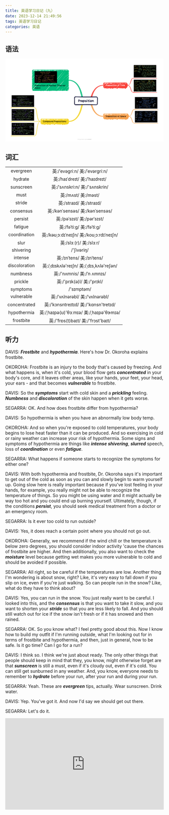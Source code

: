 ```yaml
---
title: 英语学习日记（九）
date: 2023-12-14 21:49:56
tags: 英语学习日记
categories: 英语
---
```


## 语法

![Prepsition](./english-learning-diary-9/Prepsition.png)

## 词汇

|||
|:---:|:---:|
|evergreen| 英:/ˈevəɡriːn/ 美:/ˈevərɡriːn/|
|hydrate| 英:/haɪˈdreɪt/ 美:/ˈhaɪdreɪt/|
|sunscreen| 英:/ˈsʌnskri:n/ 美:/'sʌnskrin/|
|must| 英:/mʌst/ 美:/məst/|
|stride| 英:/straɪd/ 美:/straɪd/|
|consensus| 英:/kənˈsensəs/ 美:/kənˈsensəs/|
|persist| 英:/pəˈsɪst/ 美:/pərˈsɪst/|
|fatigue| 英:/fəˈtiːɡ/ 美:/fəˈtiːɡ/|
|coordination| 英:/kəʊˌɔːdɪˈneɪʃn/ 美:/koʊˌɔːrdɪˈneɪʃn/|
|slur| 英:/slɜː(r)/ 美:/slɜːr/|
|shivering| /'ʃivəriŋ/|
|intense| 英:/ɪnˈtens/ 美:/ɪnˈtens/|
|discoloration| 英:/ˌdɪskʌlə'reɪʃn/ 美:/ˌdɪs,kʌlə'reʃən/|
|numbness| 英:/'nʌmnis/ 美:/ˈn ʌmnɪs/|
|prickle| 英:/'prɪk(ə)l/ 美:/'prɪkl/|
|symptoms| /'sɪmptəm/|
|vulnerable| 英:/ˈvʌlnərəbl/ 美:/ˈvʌlnərəbl/|
|concentrated| 英:/ˈkɔnsntreɪtɪd/ 美:/'kɑnsn'tretɪd/|
|hypothermia| 英:/ˌhaɪpə(ʊ)'θɜːmɪə/ 美:/ˌhaɪpə'θɝmɪə/|
|frostbite| 英:/'frɒs(t)baɪt/ 美:/'frɔst'baɪt/|

## 听力

DAVIS: ***Frostbite*** and ***hypothermia***. Here's how Dr. Okoroha explains frostbite.

OKOROHA: Frostbite is an injury to the body that's caused by freezing. And what happens is, when it's cold, your blood flow gets ***concentrated*** in your body's core, and it leaves other areas, like your hands, your feet, your head, your ears - and that becomes ***vulnerable*** to frostbite.

DAVIS: So the ***symptoms*** start with cold skin and a ***prickling*** feeling. ***Numbness*** and ***discoloration*** of the skin happen when it gets worse.

SEGARRA: OK. And how does frostbite differ from hypothermia?

DAVIS: So hypothermia is when you have an abnormally low body temp.

OKOROHA: And so when you're exposed to cold temperatures, your body begins to lose heat faster than it can be produced. And so exercising in cold or rainy weather can increase your risk of hypothermia. Some signs and symptoms of hypothermia are things like ***intense shivering***, ***slurred*** speech, loss of ***coordination*** or even ***fatigue***.

SEGARRA: What happens if someone starts to recognize the symptoms for either one?

DAVIS: With both hypothermia and frostbite, Dr. Okoroha says it's important to get out of the cold as soon as you can and slowly begin to warm yourself up. Going slow here is really important because if you've lost feeling in your hands, for example, you really might not be able to recognize the temperature of things. So you might be using water and it might actually be way too hot and you could end up burning yourself. Ultimately, though, if the conditions ***persist***, you should seek medical treatment from a doctor or an emergency room.

SEGARRA: Is it ever too cold to run outside?

DAVIS: Yes, it does reach a certain point where you should not go out.

OKOROHA: Generally, we recommend if the wind chill or the temperature is below zero degrees, you should consider indoor activity 'cause the chances of frostbite are higher. And then additionally, you also want to check the ***moisture*** level because getting wet makes you more vulnerable to cold and should be avoided if possible.

SEGARRA: All right, so be careful if the temperatures are low. Another thing I'm wondering is about snow, right? Like, it's very easy to fall down if you slip on ice, even if you're just walking. So can people run in the snow? Like, what do they have to think about?

DAVIS: Yes, you can run in the snow. You just really want to be careful. I looked into this, and the ***consensus*** is that you want to take it slow, and you want to shorten your ***stride*** so that you are less likely to fall. And you should still watch out for ice if the snow isn't fresh or if it has snowed and then rained.

SEGARRA: OK. So you know what? I feel pretty good about this. Now I know how to build my outfit if I'm running outside, what I'm looking out for in terms of frostbite and hypothermia, and then, just in general, how to be safe. Is it go time? Can I go for a run?

DAVIS: I think so. I think we're just about ready. The only other things that people should keep in mind that they, you know, might otherwise forget are that ***sunscreen*** is still a must, even if it's cloudy out, even if it's cold. You can still get sunburned in any weather. And, you know, everyone needs to remember to ***hydrate*** before your run, after your run and during your run.

SEGARRA: Yeah. These are ***evergreen*** tips, actually. Wear sunscreen. Drink water.

DAVIS: Yep. You've got it. And now I'd say we should get out there.

SEGARRA: Let's do it.

<iframe src="https://www.npr.org/player/embed/1199885882/1216562931" width="100%" height="290" frameborder="0" scrolling="no" title="NPR embedded audio player"></iframe>
